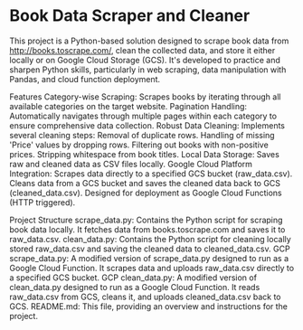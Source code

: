 # Book Data Scraper and Cleaner
This project is a Python-based solution designed to scrape book data from http://books.toscrape.com/, clean the collected data, and store it either locally or on Google Cloud Storage (GCS). It's developed to practice and sharpen Python skills, particularly in web scraping, data manipulation with Pandas, and cloud function deployment.

Features
Category-wise Scraping: Scrapes books by iterating through all available categories on the target website.
Pagination Handling: Automatically navigates through multiple pages within each category to ensure comprehensive data collection.
Robust Data Cleaning: Implements several cleaning steps:
  Removal of duplicate rows.
  Handling of missing 'Price' values by dropping rows.
  Filtering out books with non-positive prices.
  Stripping whitespace from book titles.
Local Data Storage: Saves raw and cleaned data as CSV files locally.
Google Cloud Platform Integration:
  Scrapes data directly to a specified GCS bucket (raw_data.csv).
  Cleans data from a GCS bucket and saves the cleaned data back to GCS (cleaned_data.csv).
  Designed for deployment as Google Cloud Functions (HTTP triggered).

Project Structure
scrape_data.py: Contains the Python script for scraping book data locally. It fetches data from books.toscrape.com and saves it to raw_data.csv.
clean_data.py: Contains the Python script for cleaning locally stored raw_data.csv and saving the cleaned data to cleaned_data.csv.
GCP scrape_data.py: A modified version of scrape_data.py designed to run as a Google Cloud Function. It scrapes data and uploads raw_data.csv directly to a specified GCS bucket.
GCP clean_data.py: A modified version of clean_data.py designed to run as a Google Cloud Function. It reads raw_data.csv from GCS, cleans it, and uploads cleaned_data.csv back to GCS.
README.md: This file, providing an overview and instructions for the project.
